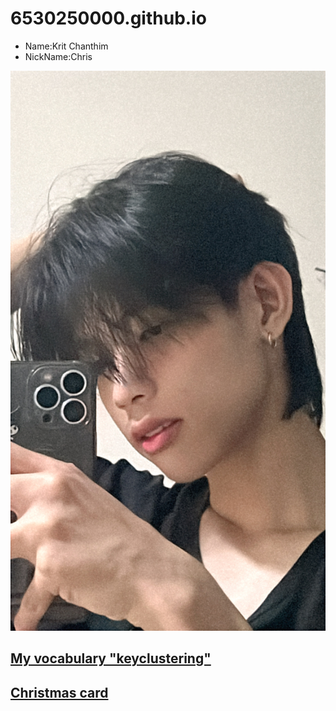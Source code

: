 # 6530250000.github.io
 - Name:Krit Chanthim
 - NickName:Chris
   

![alt text](pic/08105DA6-B95E-4EEB-800B-4CC6AA2C43E6.jpeg)

## [My vocabulary "keyclustering"](keyclustering.md)
## [Christmas card](marry.md)
